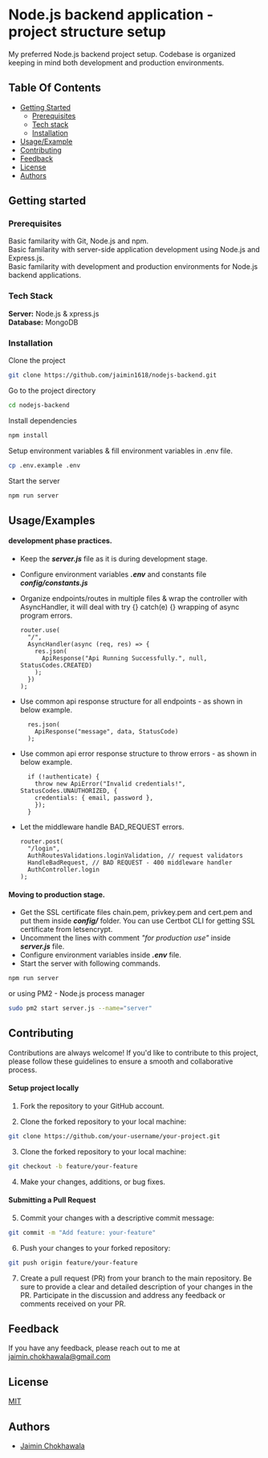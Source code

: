# Node.js backend application - project structure setup

My preferred Node.js backend project setup. Codebase is organized keeping in mind both development and production environments.

## Table Of Contents

- [Getting Started](#getting-started)
  - [Prerequisites](#prerequisites)
  - [Tech stack](#tech-stack)
  - [Installation](#installation)
- [Usage/Example](#usage)
- [Contributing](#contributing)
- [Feedback](#feedback)
- [License](#license)
- [Authors](#authors)

## Getting started

### Prerequisites

Basic familarity with Git, Node.js and npm.  
Basic familarity with server-side application development using Node.js and Express.js.  
Basic familarity with development and production environments for Node.js backend applications.

### Tech Stack

**Server:** Node.js & xpress.js  
**Database:** MongoDB

### Installation

Clone the project

```bash
git clone https://github.com/jaimin1618/nodejs-backend.git
```

Go to the project directory

```bash
cd nodejs-backend
```

Install dependencies

```bash
npm install
```

Setup environment variables & fill environment variables in .env file.

```bash
cp .env.example .env
```

Start the server

```bash
npm run server
```

## Usage/Examples

#### development phase practices.

- Keep the **_server.js_** file as it is during development stage.
- Configure environment variables **_.env_** and constants file **_config/constants.js_**
- Organize endpoints/routes in multiple files & wrap the controller with AsyncHandler, it will deal with try {} catch(e) {} wrapping of async program errors.

  ```nodejs
  router.use(
    "/",
    AsyncHandler(async (req, res) => {
      res.json(
        ApiResponse("Api Running Successfully.", null, StatusCodes.CREATED)
      );
    })
  );
  ```

- Use common api response structure for all endpoints - as shown in below example.

  ```nodejs
    res.json(
      ApiResponse("message", data, StatusCode)
    );
  ```

- Use common api error response structure to throw errors - as shown in below example.

  ```nodejs
    if (!authenticate) {
      throw new ApiError("Invalid credentials!", StatusCodes.UNAUTHORIZED, {
      credentials: { email, password },
      });
    }
  ```

- Let the middleware handle BAD_REQUEST errors.
  ```nodejs
  router.post(
    "/login",
    AuthRoutesValidations.loginValidation, // request validators
    HandleBadRequest, // BAD REQUEST - 400 middleware handler
    AuthController.login
  );
  ```

#### Moving to production stage.

- Get the SSL certificate files chain.pem, privkey.pem and cert.pem and put them inside **_config/_** folder. You can use Certbot CLI for getting SSL certificate from letsencrypt.
- Uncomment the lines with comment _"for production use"_ inside **_server.js_** file.
- Configure environment variables inside **_.env_** file.
- Start the server with following commands.

```bash
npm run server
```

or using PM2 - Node.js process manager

```bash
sudo pm2 start server.js --name="server"
```

## Contributing

Contributions are always welcome! If you'd like to contribute to this project, please follow these guidelines to ensure a smooth and collaborative process.

#### Setup project locally

1. Fork the repository to your GitHub account.

2. Clone the forked repository to your local machine:

```bash
git clone https://github.com/your-username/your-project.git
```

3. Clone the forked repository to your local machine:

```bash
git checkout -b feature/your-feature
```

4. Make your changes, additions, or bug fixes.

#### Submitting a Pull Request

5. Commit your changes with a descriptive commit message:

```bash
git commit -m "Add feature: your-feature"
```

6. Push your changes to your forked repository:

```bash
git push origin feature/your-feature
```

7. Create a pull request (PR) from your branch to the main repository. Be sure to provide a clear and detailed description of your changes in the PR. Participate in the discussion and address any feedback or comments received on your PR.

## Feedback

If you have any feedback, please reach out to me at jaimin.chokhawala@gmail.com

## License

[MIT](https://choosealicense.com/licenses/mit/)

## Authors

- [Jaimin Chokhawala](https://github.com/jaimin1618)
